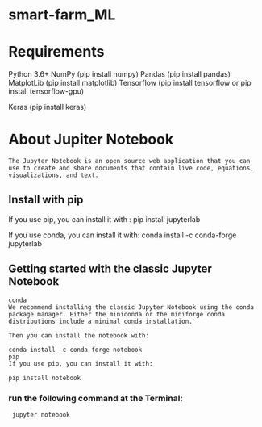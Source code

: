 # smart-farm_ML

# Requirements
 Python 3.6+
 NumPy (pip install numpy)
 Pandas (pip install pandas)
 MatplotLib (pip install matplotlib)
 Tensorflow (pip install tensorflow or pip install tensorflow-gpu)

 Keras (pip install keras)
 
 # About Jupiter Notebook
    The Jupyter Notebook is an open source web application that you can use to create and share documents that contain live code, equations, visualizations, and text.
  ## Install with pip
   If you use pip, you can install it with : 
   pip install jupyterlab 
   
   If you use conda, you can install it with:
   conda install -c conda-forge jupyterlab
   
 ## Getting started with the classic Jupyter Notebook
    conda
    We recommend installing the classic Jupyter Notebook using the conda package manager. Either the miniconda or the miniforge conda distributions include a minimal conda installation.

    Then you can install the notebook with:

    conda install -c conda-forge notebook
    pip
    If you use pip, you can install it with:

    pip install notebook  
    
  ### run the following command at the Terminal: 
  
     jupyter notebook
 
   
   
   
